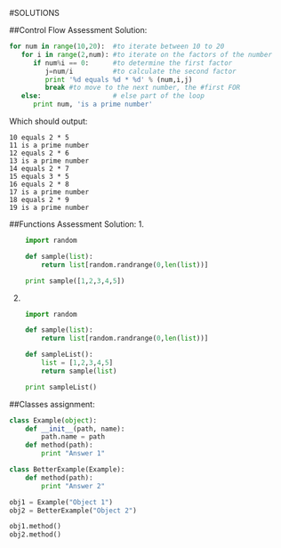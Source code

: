 #SOLUTIONS





##Control Flow Assessment Solution:

```python
for num in range(10,20):  #to iterate between 10 to 20
   for i in range(2,num): #to iterate on the factors of the number
      if num%i == 0:      #to determine the first factor
         j=num/i          #to calculate the second factor
         print '%d equals %d * %d' % (num,i,j)
         break #to move to the next number, the #first FOR
   else:                  # else part of the loop
      print num, 'is a prime number'
```

Which should output:
```
10 equals 2 * 5
11 is a prime number
12 equals 2 * 6
13 is a prime number
14 equals 2 * 7
15 equals 3 * 5
16 equals 2 * 8
17 is a prime number
18 equals 2 * 9
19 is a prime number
```

##Functions Assessment Solution:
1.
``` python
	import random

	def sample(list):
		return list[random.randrange(0,len(list))]

	print sample([1,2,3,4,5])
```
2.
```python
	import random

	def sample(list):
		return list[random.randrange(0,len(list))]

	def sampleList():
		list = [1,2,3,4,5]
		return sample(list)

	print sampleList()
```

##Classes assignment:
``` python
class Example(object):
	def __init__(path, name):
		path.name = path
	def method(path):
		print "Answer 1"

class BetterExample(Example):
	def method(path):
		print "Answer 2"

obj1 = Example("Object 1")
obj2 = BetterExample("Object 2")

obj1.method()
obj2.method()
```
